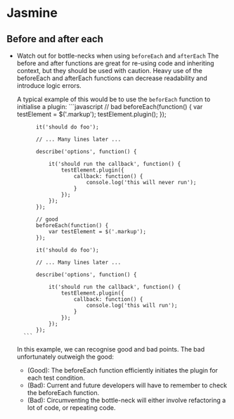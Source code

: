 # Jasmine


## Before and after each

- Watch out for bottle-necks when using ```beforeEach``` and ```afterEach```
    The before and after functions are great for re-using code and inheriting context, but they should be used with caution.
    Heavy use of the beforeEach and afterEach functions can decrease readability and introduce logic errors.

    A typical example of this would be to use the ```beforEach``` function to initialise a plugin:
        ```javascript
            // bad
            beforeEach(function() {
                var testElement = $('.markup');
                testElement.plugin();
            });

            it('should do foo');

            // ... Many lines later ...

            describe('options', function() {

                it('should run the callback', function() {
                    testElement.plugin({
                        callback: function() {
                            console.log('this will never run');
                        }
                    });
                });
            });

            // good
            beforeEach(function() {
                var testElement = $('.markup');
            });

            it('should do foo');

            // ... Many lines later ...

            describe('options', function() {

                it('should run the callback', function() {
                    testElement.plugin({
                        callback: function() {
                            console.log('this will run');
                        }
                    });
                });
            });
        ```
    In this example, we can recognise good and bad points. The bad unfortunately outweigh the good:
    - (Good): The beforeEach function efficiently initiates the plugin for each test condition.
    - (Bad): Current and future developers will have to remember to check the beforeEach function.
    - (Bad): Circumventing the bottle-neck will either involve refactoring a lot of code, or repeating code.
